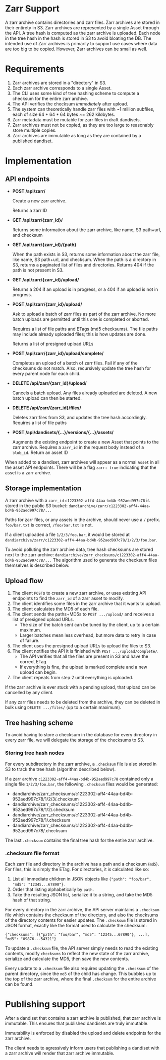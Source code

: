 # Zarr Support
A zarr archive contains directories and zarr files. 
Zarr archives are stored in their entirety in S3.
Zarr archives are represented by a single Asset through the API.
A tree hash is computed as the zarr archive is uploaded.
Each node in the tree hash in the hash is stored in S3 to avoid bloating the DB.
The intended use of Zarr archives is primarily to support use cases where data are too big to be copied. However, Zarr archives can be small as well.

# Requirements
1. Zarr archives are stored in a "directory" in S3.
1. Each zarr archive corresponds to a single Asset.
1. The CLI uses some kind of tree hashing scheme to compute a checksum for the entire zarr archive.
1. The API verifies the checksum _immediately_ after upload.
1. The system can theoretically handle zarr files with ~1 million subfiles, each of size 64 * 64 * 64 bytes ~= 262 kilobytes.
1. Zarr metadata must be mutable for zarr files in draft dandisets.
1. Zarr archives must not be copied, as they are too large to reasonably store multiple copies.
1. Zarr archives are immutable as long as they are contained by a published dandiset.

# Implementation

## API endpoints
* **POST /api/zarr/**

  Create a new zarr archive.

  Returns a zarr ID

* **GET /api/zarr/{zarr_id}/**

  Returns some information about the zarr archive, like name, S3 path+url, and checksum

* **GET /api/zarr/{zarr_id}/{path}**

  When the path exists in S3, returns some information about the zarr file, like name, S3 path+url, and checksum.
  When the path is a directory in S3, returns a paginated list of files and directories. 
  Returns 404 if the path is not present in S3.

* **GET /api/zarr/{zarr_id}/upload/**

  Returns a 204 if an upload is in progress, or a 404 if an upload is not in progress.

* **POST /api/zarr/{zarr_id}/upload/**

  Ask to upload a batch of zarr files as part of the zarr archive.
  No more batch uploads are permitted until this one is completed or aborted.

  Requires a list of file paths and ETags (md5 checksums).
  The file paths may include already uploaded files; this is how updates are done.

  Returns a list of presigned upload URLs

* **POST /api/zarr/{zarr_id}/upload/complete/**

  Completes an upload of a batch of zarr files.
  Fail if any of the checksums do not match.
  Also, recursively update the tree hash for every parent node for each child.

* **DELETE /api/zarr/{zarr_id}/upload/**

  Cancels a batch upload.
  Any files already uploaded are deleted.
  A new batch upload can then be started.

* **DELETE /api/zarr/{zarr_id}/files/**

  Deletes zarr files from S3, and updates the tree hash accordingly.
  Requires a list of file paths

* **POST /api/dandisets/{...}/versions/{...}/assets/**

  Augments the existing endpoint to create a new Asset that points to the zarr archive.
  Requires a `zarr_id` in the request body instead of a `blob_id`.
  Return an asset ID

When added to a dandiset, zarr archives will appear as a normal `Asset` in all the asset API endpoints.
There will be a flag `zarr: true` indicating that the asset is a zarr archive.

## Storage implementation
A zarr archive with a `zarr_id` `c1223302-aff4-44aa-bd4b-952aed997c78` is stored in the public S3 bucket: `dandiarchive/zarr/c1223302-aff4-44aa-bd4b-952aed997c78/...`

Paths for zarr files, or any assets in the archive, should never use a `/` prefix.
`foo/bar.txt` is correct, `/foo/bar.txt` is not.

If a client uploaded a file `1/2/3/foo.bar`, it would be stored at `dandiarchive/zarr/c1223302-aff4-44aa-bd4b-952aed997c78/1/2/3/foo.bar`.

To avoid polluting the zarr archive data, tree hash checksums are stored next to the zarr archive: `dandiarchive/zarr_checksums/c1223302-aff4-44aa-bd4b-952aed997c78/...`
The algorithm used to generate the checksum files themselves is described below.

## Upload flow
1. The client `POST`s to create a new zarr archive, or uses existing API endpoints to find the `zarr_id` of a zarr asset to modify.
1. The client identifies some files in the zarr archive that it wants to upload.
1. The client calculates the MD5 of each file. 
1. The client sends the paths+MD5s to `POST .../upload/` and receives a list of presigned upload URLs.
   * The size of the batch sent can be tuned by the client, up to a certain maximum.
   * Larger batches mean less overhead, but more data to retry in case of failure.
1. The client uses the presigned upload URLs to upload the files to S3.
1. The client notifies the API it is finished with `POST .../upload/complete/`.
   * The API verifies that all the files are present in S3 and have the correct ETag.
   * If everything is fine, the upload is marked complete and a new upload can begin.
1. The client repeats from step 2 until everything is uploaded.

If the zarr archive is ever stuck with a pending upload, that upload can be cancelled by any client.

If any zarr files needs to be deleted from the archive, they can be deleted in bulk using `DELETE .../files/` (up to a certain maximum).

## Tree hashing scheme
To avoid having to store a checksum in the database for every directory in every zarr file, we will delegate the storage of the checksums to S3.

### Storing tree hash nodes
For every subdirectory in the zarr archive, a `.checksum` file is also stored in S3 to track the tree hash (algorithm described below).

If a zarr archive `c1223302-aff4-44aa-bd4b-952aed997c78` contained only a single file `1/2/3/foo.bar`, the following `.checksum` files would be generated:

* dandiarchive/zarr_checksums/c1223302-aff4-44aa-bd4b-952aed997c78/1/2/3/.checksum
* dandiarchive/zarr_checksums/c1223302-aff4-44aa-bd4b-952aed997c78/1/2/.checksum
* dandiarchive/zarr_checksums/c1223302-aff4-44aa-bd4b-952aed997c78/1/.checksum
* dandiarchive/zarr_checksums/c1223302-aff4-44aa-bd4b-952aed997c78/.checksum

The last `.checksum` contains the final tree hash for the entire zarr archive.

### .checksum file format
Each zarr file and directory in the archive has a path and a checksum (`md5`).
For files, this is simply the ETag.
For directories, it is calculated like so:
1. List all immediate children in JSON objects like `{"path": "foo/bar", "md5": "12345...67890"}`.
1. Order that listing alphabetically by `path`.
1. Take the resulting JSON list, serialize it to a string, and take the MD5 hash of that string.

For every directory in the zarr archive, the API server maintains a `.checksum` file which contains the checksum of the directory, and also the checksums of the directory contents for easier updates.
The `.checksum` file is stored in JSON format, exactly like the format used to calculate the checksum:
```
{"checksums": [{"path": "foo/bar", "md5": "12345...67890"}, ...], "md5": "09876...54321"}
```

To update a `.checksum` file, the API server simply needs to read the existing contents, modify `checksums` to reflect the new state of the zarr archive, serialize and calculate the MD5, then save the new contents.

Every update to a `.checksum` file also requires updating the `.checksum` of the parent directory, since the `md5` of the child has change.
This bubbles up to the top of the zarr archive, where the final `.checksum` for the entire archive can be found.

# Publishing support
After a dandiset that contains a zarr archive is published, that zarr archive is immutable.
This ensures that published dandisets are truly immutable.

Immutability is enforced by disabled the upload and delete endpoints for the zarr archive.

The client needs to agressively inform users that publishing a dandiset with a zarr archive will render that zarr archive immutable.
